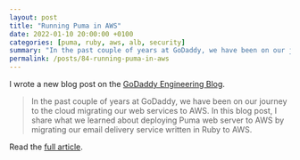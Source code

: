 ```yaml
---
layout: post
title: "Running Puma in AWS"
date: 2022-01-10 20:00:00 +0100
categories: [puma, ruby, aws, alb, security]
summary: "In the past couple of years at GoDaddy, we have been on our journey to the cloud migrating our web services to AWS. In this blog post, I share what we learned about deploying Puma web server to AWS by migrating our email delivery service written in Ruby to AWS."
permalink: /posts/84-running-puma-in-aws
---
```


I wrote a new blog post on the [GoDaddy Engineering Blog](https://www.godaddy.com/engineering/2022/01/10/running-puma-in-aws/).

> In the past couple of years at GoDaddy, we have been on our journey to the cloud migrating our web services to AWS. In this blog post, I share what we learned about deploying Puma web server to AWS by migrating our email delivery service written in Ruby to AWS.

Read the [full article](https://www.godaddy.com/engineering/2022/01/10/running-puma-in-aws/).
